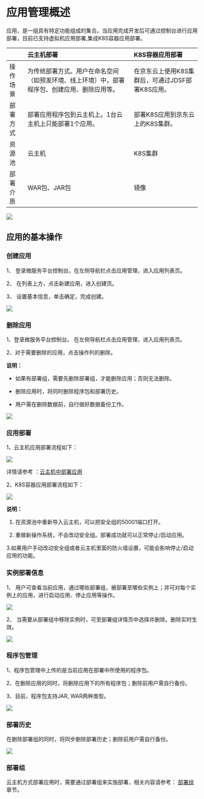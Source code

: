 #  应用管理概述
应用，是一组具有特定功能组成的集合。当应用完成开发后可通过控制台进行应用部署，目前已支持虚拟机应用部署,集成K8S容器应用部署。


|   | 云主机部署 | K8S容器应用部署 |
| :- | :- | :- |
| 操作场景 | 为传统部署方式。用户在命名空间（如预发环境、线上环境）中，部署程序包、创建应用、删除应用等。 | 在京东云上使用K8S集群后，可通过JDSF部署K8S应用。 |
| 部署方式 | 部署应用程序包到云主机上。1台云主机上只能部署1个应用。 | 部署K8S应用到京东云上的K8S集群。  |
| 资源池 | 云主机 | K8S集群 |
| 部署介质 | WAR包、JAR包 | 镜像 |

![](../../../../../image/Internet-Middleware/JD-Distributed-Service-Framework/cvmk8sdeploy1.png)



## 应用的基本操作


### 创建应用

1、	登录微服务平台控制台。在左侧导航栏点击应用管理，进入应用列表页。

2、	在列表上方，点击新建应用，进入创建页。

3、	设置基本信息，单击确定，完成创建。


![](../../../../../image/Internet-Middleware/JD-Distributed-Service-Framework/app-create-11.png)


### 删除应用

1、登录微服务平台控制台。	在左侧导航栏点击应用管理，进入应用列表页。

2、对于需要删除的应用，点击操作列的删除。

**说明：**

- 如果有部署组，需要先删除部署组，才能删除应用；否则无法删除。

- 删除应用时，将同时删除程序包和部署历史。

- 用户需在删除数据前，自行做好数据备份工作。


![](../../../../../image/Internet-Middleware/JD-Distributed-Service-Framework/app-del-1.png)


### 应用部署

1、云主机应用部署流程如下：

![](../../../../../image/Internet-Middleware/JD-Distributed-Service-Framework/app-flow-yzj.png)


详情请参考 ：[云主机中部署应用](APPDeloy.md)  
 
 
2、K8S容器应用部署流程如下：

![](../../../../../image/Internet-Middleware/JD-Distributed-Service-Framework/app-flow-k8s.png)


 

**说明：**

1. 在资源池中重新导入云主机，可以把安全组的50001端口打开。

2. 重做新操作系统，不会改动安全组。部署成功就可以正常停止/启动应用。

3.如果用户手动改动安全组或者云主机里面的防火墙设置，可能会影响停止/启动应用的功能。



### 实例部署信息

1、 用户可查看当前应用，通过哪些部署组，被部署至哪些实例上；并可对每个实例上的应用，进行启动应用、停止应用等操作。


![](../../../../../image/Internet-Middleware/JD-Distributed-Service-Framework/app-slbsxx.png)


2、 当需要从部署组中移除实例时，可至部署组详情页中选择并删除。删除实时生效。 

![](../../../../../image/Internet-Middleware/JD-Distributed-Service-Framework/app-bsz-edit.png)


### 程序包管理

1、程序包管理中上传的是当前应用在部署中所使用的程序包。

2、在删除应用的同时，将删除应用下的所有程序包；删除前用户需自行备份。

3、目前，程序包支持JAR, WAR两种类型。

![](../../../../../image/Internet-Middleware/JD-Distributed-Service-Framework/app-cxb-list-1.png)



### 部署历史

在删除部署组的同时，将同步删除部署历史；删除前用户需自行备份。

![](../../../../../image/Internet-Middleware/JD-Distributed-Service-Framework/app-bsz-history-list.png)


### 部署组

云主机方式部署应用时，需要通过部署组来实施部署，相关内容请参考： [部署组](Deploy-Group.md)  章节。


